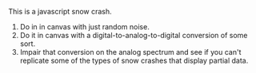 This is a javascript snow crash.

1.  Do in in canvas with just random noise.
2.  Do it in canvas with a digital-to-analog-to-digital conversion of some sort.
3.  Impair that conversion on the analog spectrum and see if you can't replicate some of the types of snow crashes that display partial data.

